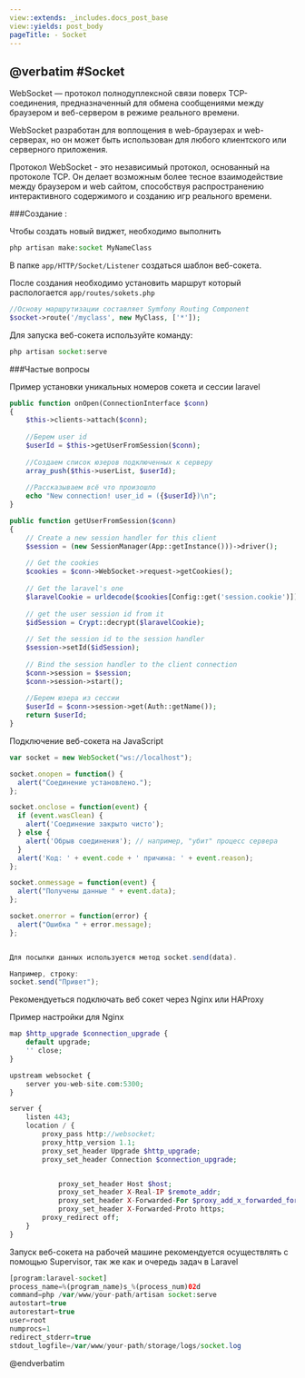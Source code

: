 ```yaml
---
view::extends: _includes.docs_post_base
view::yields: post_body
pageTitle: - Socket
---
```

@verbatim
#Socket
----------

WebSocket — протокол полнодуплексной связи поверх TCP-соединения, предназначенный для обмена сообщениями между браузером и веб-сервером в режиме реального времени.

WebSocket разработан для воплощения в web-браузерах и web-серверах, но он может быть использован для любого клиентского или серверного приложения. 

Протокол WebSocket - это независимый протокол, основанный на протоколе TCP. Он делает возможным более тесное взаимодействие между браузером и web сайтом, способствуя распространению интерактивного содержимого и созданию игр реального времени.


###Создание :
	
Чтобы создать новый виджет, необходимо выполнить
```php
php artisan make:socket MyNameClass
```
В папке `app/HTTP/Socket/Listener` создаться шаблон веб-сокета.

После создания необходимо установить маршрут который распологается `app/routes/sokets.php`

```php
//Основу маршрутизации составляет Symfony Routing Component
$socket->route('/myclass', new MyClass, ['*']);
```

Для запуска веб-сокета используйте команду:
```php
php artisan socket:serve
```

###Частые вопросы

Пример установки уникальных номеров сокета и сессии laravel
```php
public function onOpen(ConnectionInterface $conn)
{
    $this->clients->attach($conn);
    
    //Берем user id
    $userId = $this->getUserFromSession($conn);
    
    //Создаем список юзеров подключенных к серверу
    array_push($this->userList, $userId);
    
    //Рассказываем всё что произошло
    echo "New connection! user_id = ({$userId})\n";
}

public function getUserFromSession($conn)
{
    // Create a new session handler for this client
    $session = (new SessionManager(App::getInstance()))->driver();
    
    // Get the cookies
    $cookies = $conn->WebSocket->request->getCookies();
    
    // Get the laravel's one
    $laravelCookie = urldecode($cookies[Config::get('session.cookie')]);
    
    // get the user session id from it
    $idSession = Crypt::decrypt($laravelCookie);
    
    // Set the session id to the session handler
    $session->setId($idSession);
    
    // Bind the session handler to the client connection
    $conn->session = $session;
    $conn->session->start();
    
    //Берем юзера из сессии
    $userId = $conn->session->get(Auth::getName());
    return $userId;
}
```


Подключение веб-сокета на JavaScript

```javascript
var socket = new WebSocket("ws://localhost");

socket.onopen = function() {
  alert("Соединение установлено.");
};

socket.onclose = function(event) {
  if (event.wasClean) {
    alert('Соединение закрыто чисто');
  } else {
    alert('Обрыв соединения'); // например, "убит" процесс сервера
  }
  alert('Код: ' + event.code + ' причина: ' + event.reason);
};

socket.onmessage = function(event) {
  alert("Получены данные " + event.data);
};

socket.onerror = function(error) {
  alert("Ошибка " + error.message);
};


Для посылки данных используется метод socket.send(data).

Например, строку:
socket.send("Привет");

```


Рекомендуеться подключать веб сокет через Nginx или HAProxy

Пример настройки для Nginx
```php
map $http_upgrade $connection_upgrade {
    default upgrade;
    '' close;
}

upstream websocket {
    server you-web-site.com:5300;
}

server {
    listen 443;
    location / {
        proxy_pass http://websocket;
        proxy_http_version 1.1;
        proxy_set_header Upgrade $http_upgrade;
        proxy_set_header Connection $connection_upgrade;


            proxy_set_header Host $host;
            proxy_set_header X-Real-IP $remote_addr;
            proxy_set_header X-Forwarded-For $proxy_add_x_forwarded_for;
            proxy_set_header X-Forwarded-Proto https;
        proxy_redirect off;
    }
}
```


Запуск веб-сокета на рабочей машине рекомендуется осуществлять с помощью Supervisor, так же как и очередь задач в Laravel

```php
[program:laravel-socket]
process_name=%(program_name)s_%(process_num)02d
command=php /var/www/your-path/artisan socket:serve
autostart=true
autorestart=true
user=root
numprocs=1
redirect_stderr=true
stdout_logfile=/var/www/your-path/storage/logs/socket.log
```

@endverbatim
